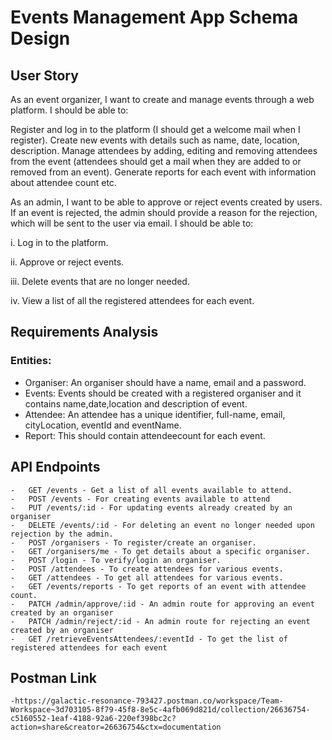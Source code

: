 # Events Management App Schema Design

## User Story

As an event organizer, I want to create and manage events through a web platform. I should be able to:

Register and log in to the platform (I should get a welcome mail when I register).
Create new events with details such as name, date, location, description.
Manage attendees by adding, editing and removing attendees from the event (attendees should get a mail when they are added to or removed from an event).
Generate reports for each event with information about attendee count etc.

As an admin, I want to be able to approve or reject events created  by users. If an event is rejected, the admin should provide a reason for the rejection, which will be sent to the user via email. I should be able to:

i. Log in to the platform.

ii. Approve or reject events.

iii. Delete events that are no longer needed.

iv. View a list of all the registered attendees for each event.

## Requirements Analysis

### Entities:

-   Organiser: An organiser should have a name, email and a password.
-   Events: Events should be created with a registered organiser and it contains name,date,location and description of event.
-   Attendee: An attendee has a unique identifier, full-name, email, cityLocation, eventId and eventName.
-   Report: This should contain attendeecount for each event.


## API Endpoints

```
-   GET /events - Get a list of all events available to attend.
-   POST /events - For creating events available to attend
-   PUT /events/:id - For updating events already created by an organiser
-   DELETE /events/:id - For deleting an event no longer needed upon rejection by the admin.
-   POST /organisers - To register/create an organiser.
-   GET /organisers/me - To get details about a specific organiser.
-   POST /login - To verify/login an organiser.
-   POST /attendees - To create attendees for various events.
-   GET /attendees - To get all attendees for various events.
-   GET /events/reports - To get reports of an event with attendee count.
-   PATCH /admin/approve/:id - An admin route for approving an event created by an organiser
-   PATCH /admin/reject/:id - An admin route for rejecting an event created by an organiser
-   GET /retrieveEventsAttendees/:eventId - To get the list of registered attendees for each event

```
## Postman Link

```
-https://galactic-resonance-793427.postman.co/workspace/Team-Workspace~3d703105-8f79-45f8-8e5c-4afb069d821d/collection/26636754-c5160552-1eaf-4188-92a6-220ef398bc2c?action=share&creator=26636754&ctx=documentation